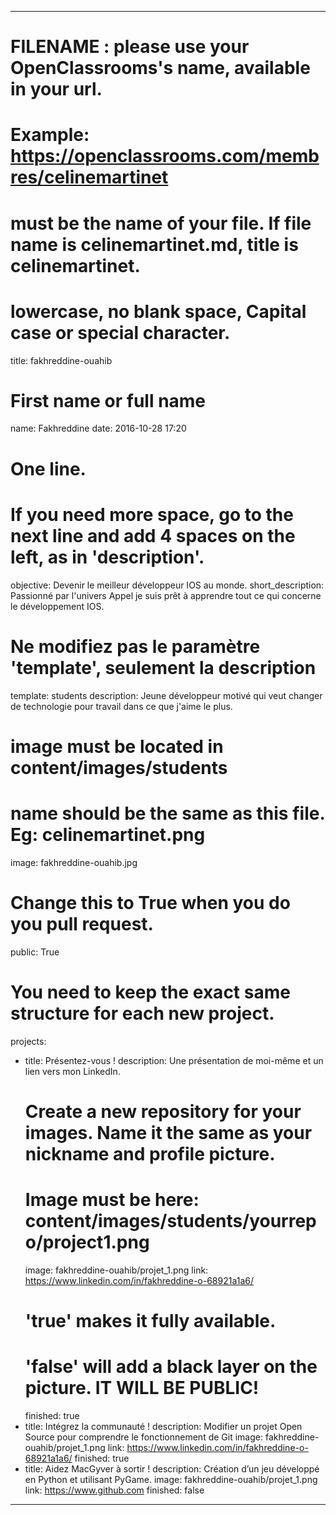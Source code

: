 ---

# FILENAME : please use your OpenClassrooms's name, available in your url.
# Example: https://openclassrooms.com/membres/celinemartinet
# must be the name of your file. If file name is celinemartinet.md, title is celinemartinet.
# lowercase, no blank space, Capital case or special character.
title: fakhreddine-ouahib

# First name or full name
name: Fakhreddine
date: 2016-10-28 17:20

# One line.
# If you need more space, go to the next line and add 4 spaces on the left, as in 'description'.
objective: Devenir le meilleur développeur IOS au monde.
short_description: Passionné par l'univers Appel je suis prêt à apprendre tout ce qui concerne le développement IOS.

# Ne modifiez pas le paramètre 'template', seulement la description
template: students
description:
    Jeune développeur motivé qui veut changer de technologie pour travail dans ce que j'aime le plus.

# image must be located in content/images/students
# name should be the same as this file. Eg: celinemartinet.png
image: fakhreddine-ouahib.jpg

# Change this to True when you do you pull request.
public: True

# You need to keep the exact same structure for each new project.
projects:
  - title: Présentez-vous !
    description: Une présentation de moi-même et un lien vers mon LinkedIn.
    # Create a new repository for your images. Name it the same as your nickname and profile picture.
    # Image must be here: content/images/students/yourrepo/project1.png
    image: fakhreddine-ouahib/projet_1.png
    link: https://www.linkedin.com/in/fakhreddine-o-68921a1a6/
    # 'true' makes it fully available.
    # 'false' will add a black layer on the picture. IT WILL BE PUBLIC!
    finished: true
  - title: Intégrez la communauté !
    description: Modifier un projet Open Source pour comprendre le fonctionnement de Git
    image: fakhreddine-ouahib/projet_1.png
    link: https://www.linkedin.com/in/fakhreddine-o-68921a1a6/
    finished: true
  - title: Aidez MacGyver à sortir !
    description: Création d’un jeu développé en Python et utilisant PyGame.
    image: fakhreddine-ouahib/projet_1.png
    link: https://www.github.com
    finished: false
---